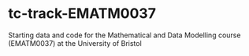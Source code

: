 # tc-track-EMATM0037
Starting data and code for the Mathematical and Data Modelling course (EMATM0037) at the University of Bristol
